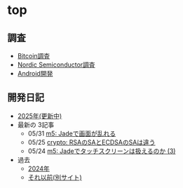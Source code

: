 # top

## 調査

* [Bitcoin調査](bitcoin/index.md)
* [Nordic Semiconductor調査](nrf/index.md)
* [Android開発](android/index.md)

## 開発日記

* [2025年(更新中)](devwork2025.md)
* 最新の 3記事
  * 05/31 [m5: Jadeで画面が乱れる](2025/05/20250531-m5.md)
  * 05/25 [crypto: RSAのSAとECDSAのSAは違う](2025/05/20250525-sa.md)
  * 05/24 [m5: Jadeでタッチスクリーンは扱えるのか (3)](2025/05/20250524-m5.md)
* 過去
  * [2024年](devwork2024.md)
  * [それ以前(別サイト)](https://hiro99ma.blogspot.com/)
